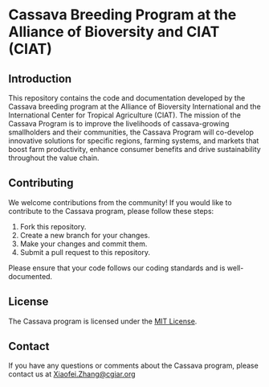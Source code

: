 # Cassava Breeding Program at the Alliance of Bioversity and CIAT (CIAT)

## Introduction

This repository contains the code and documentation developed by the Cassava breeding program at the Alliance of Bioversity International and the International Center for Tropical Agriculture (CIAT). The mission of the Cassava Program is to improve the livelihoods of cassava-growing smallholders and their communities, the Cassava Program will co-develop innovative solutions for specific regions, farming systems, and markets that boost farm productivity, enhance consumer benefits and drive sustainability throughout the value chain. 


## Contributing

We welcome contributions from the community! If you would like to contribute to the Cassava program, please follow these steps:

1. Fork this repository.
2. Create a new branch for your changes.
3. Make your changes and commit them.
4. Submit a pull request to this repository.

Please ensure that your code follows our coding standards and is well-documented.

## License

The Cassava program is licensed under the [MIT License](https://opensource.org/license/mit/).

## Contact

If you have any questions or comments about the Cassava program, please contact us at [Xiaofei.Zhang@cgiar.org](mailto:Xiaofei.Zhang@cgiar.org)
